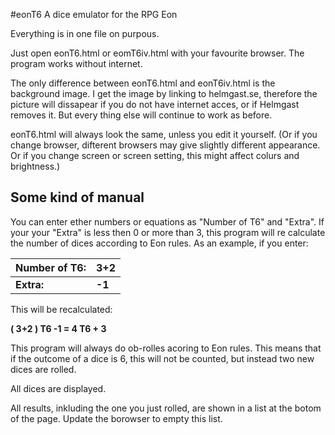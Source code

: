 #eonT6
A dice emulator for the RPG Eon

Everything is in one file on purpous.

Just open eonT6.html or eomT6iv.html with your favourite browser.
The program works without internet. 

The only difference between eonT6.html and eonT6iv.html is the background image. I get the image by linking to helmgast.se, therefore the picture will dissapear if you do not have internet acces, or if Helmgast removes it. But every thing else will continue to work as before.

eonT6.html will always look the same, unless you edit it yourself. 
(Or if you change browser, difterent browsers may give slightly different appearance. Or if you change screen or screen setting, this might affect colurs and brightness.)

## Some kind of manual
You can enter ether numbers or equations as "Number of T6" and "Extra". If your your "Extra" is less then 0 or more than 3, this program will re calculate the number of dices according to Eon rules.
As an example, if you enter:

|**Number of T6:** | **3+2**|
|---               | ---    |
|**Extra:**        | **-1** |

This will be recalculated:

**( 3+2 ) T6 -1 = 4 T6 + 3**

This program will always do ob-rolles acoring to Eon rules. This means that if the outcome of a dice is 6, this will not be counted, but instead two new dices are rolled.

All dices are displayed.

All results, inkluding the one you just rolled, are shown in a list at the botom of the page. Update the borowser to empty this list.
